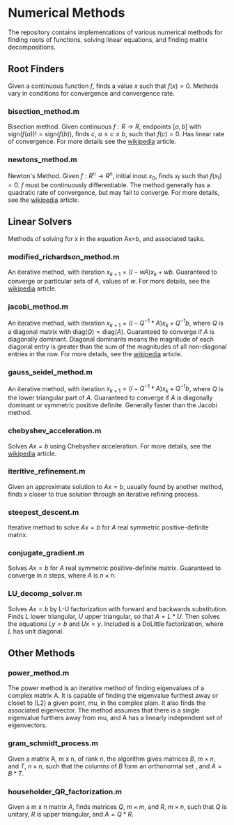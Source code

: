 # Numerical Methods
The repository contains implementations of various numerical methods for finding roots of functions, solving linear equations, and finding matrix decompositions.

## Root Finders
Given a continuous function $f$, finds a value $x$ such that $f(x) = 0$. Methods vary in conditions for convergence and convergence rate.

### bisection_method.m
Bisection method. Given continuous $f: R \rightarrow R$, endpoints $[a,b]$ with $\text{sign}(f(a)) != \text{sign}(f(b))$, finds $c$, $a \leq c \leq b$, such that $f(c)=0$. Has linear rate of convergence. For more details see the [wikipedia](https://en.wikipedia.org/wiki/Bisection_method) article.

### newtons_method.m
Newton's Method. Given $f:R^n \rightarrow R^n$, initial inout $x_0$, finds $x_\text{f}$ such that $f(x_\text{f}) = 0$. $f$ must be continuously differentiable. The method generally  has a quadratic rate of convergence, but may fail to converge. For more details, see the [wikipedia](https://en.wikipedia.org/wiki/Newton%27s_method) article.


## Linear Solvers
Methods of solving for x in the equation Ax=b, and associated tasks.

### modified_richardson_method.m
An iterative method, with iteration $x_{k+1} = (I-wA) x_k + wb$. Guaranteed to converge or particular sets of $A$, values of $w$. For more details, see the [wikipedia](https://en.wikipedia.org/wiki/Modified_Richardson_iteration) article.

### jacobi_method.m
An iterative method, with iteration $x_{k+1} = (I - Q^{-1} * A) x_k + Q^{-1} b$, where $Q$ is a diagonal matrix with $\text{diag}(Q) = \text{diag}(A)$. Guaranteed to converge if $A$ is diagonally dominant. Diagonal dominants means the magnitude of each diagonal entry is greater than the sum of the magnitudes of all non-diagonal entries in the row. For more details, see the [wikipedia](https://en.wikipedia.org/wiki/Jacobi_method) article.

### gauss_seidel_method.m
An iterative method, with iteration $x_{k+1} = (I - Q^{-1} * A) x_k + Q^{-1} b$, where $Q$ is the lower triangular part of $A$. Guaranteed to converge if $A$ is diagonally dominant or symmetric positive definite. Generally faster than the Jacobi method.


### chebyshev_acceleration.m
Solves $Ax=b$ using Chebyshev acceleration. For more details, see the [wikipedia](https://en.wikipedia.org/wiki/Chebyshev_iteration#:~:text=In%20numerical%20linear%20algebra%2C%20the,for%20the%20other%20nonstationary%20methods) article.

### iteritive_refinement.m
Given an approximate solution to $Ax=b$, usually found by another method, finds x closer to true solution through an iterative refining process.

### steepest_descent.m
Iterative method to solve $Ax=b$ for $A$ real symmetric positive-definite matrix.

### conjugate_gradient.m
Solves $Ax=b$ for $A$ real symmetric positive-definite matrix. Guaranteed to converge in $n$ steps, where $A$ is $n\times n$.

### LU_decomp_solver.m
Solves $Ax=b$ by L-U factorization with forward and backwards substitution. Finds $L$ lower triangular, $U$ upper triangular, so that $A = L * U$. Then solves the equations $Ly = b$ and $Ux = y$. Included is a DoLittle factorization, where $L$ has unit diagonal. 

## Other Methods

### power_method.m
The power method is an iterative method of finding eigenvalues of a complex matrix A. It is capable of finding the eigenvalue furthest away or closet to (L2) a given point, mu, in the complex plain. It also finds the associated eigenvector. The method assumes that there is a single eigenvalue furthers away from mu, and A has a linearly independent set of eigenvectors.

### gram_schmidt_process.m
Given a matrix A, m x n, of rank n, the algorithm gives matrices $B$, $m\times n$, and $T$, $n\times n$, such that the columns of $B$ form an orthonormal set , and $A = B * T$.

### householder_QR_factorization.m
Given a m x n matrix $A$, finds matrices $Q$, $m\times m$, and $R$, $m\times n$, such that $Q$ is unitary, $R$ is upper triangular, and $A = Q * R$.


